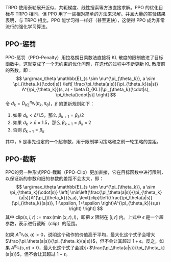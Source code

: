 TRPO 使用泰勒展开近似、共轭梯度、线性搜索等方法直接求解。PPO 的优化目标与 TRPO 相同，但 PPO 用了一些相对简单的方法来求解。并且大量的实验结果表明，与 TRPO 相比，PPO 能学习得一样好（甚至更快），这使得 PPO 成为非常流行的强化学习算法。

##  PPO-惩罚

PPO-惩罚（PPO-Penalty）用拉格朗日乘数法直接将 KL 散度的限制放进了目标函数中，这就变成了一个无约束的优化问题，在迭代的过程中不断更新 KL 散度前的系数。即：
$$
\arg\max_\theta \mathbb{E}_{s \sim \nu^{\pi_{\theta_k}}, a \sim \pi_{\theta_k}(\cdot|s)} \left[ \frac{\pi_\theta(a|s)}{\pi_{\theta_k}(a|s)} A^{\pi_{\theta_k}}(s, a) - \beta D_{KL}[\pi_{\theta_k}(\cdot|s), \pi_\theta(\cdot|s)] \right]
$$
令 $d_k = D_{KL}^{\pi_{\theta_k}}(\pi_k, \pi_\theta)$，$\beta$ 的更新规则如下：

1. 如果 $d_k < \delta / 1.5$，那么 $\beta_{k+1} = \beta_k / 2$
2. 如果 $d_k > \delta \times 1.5$，那么 $\beta_{k+1} = \beta_k \times 2$
3. 否则 $\beta_{k+1} = \beta_k$

其中，$\delta$ 是事先设定的一个超参数，用于限制学习策略和之前一轮策略的差距。

##  PPO-截断

PPO的另一种形式PPO-截断（PPO-Clip）更加直接，它在目标函数中进行限制，以保证新的参数和旧的参数的差距不会太大，即：
$$
\arg\max_\theta \mathbb{E}_{s \sim \nu^{\pi_{\theta_k}}, a \sim \pi_{\theta_k}(\cdot|s)} \left[ \min\left(\frac{\pi_\theta(a|s)}{\pi_{\theta_k}(a|s)}A^{\pi_{\theta_k}}(s,a), \text{clip}\left(\frac{\pi_\theta(a|s)}{\pi_{\theta_k}(a|s)}, 1-\epsilon, 1+\epsilon \right)A^{\pi_{\theta_k}}(s,a) \right) \right]
$$
其中 $\text{clip}(x, l, r) := \max(\min(x, r), l)$，即把 $x$ 限制在 $[l, r]$ 内。上式中 $\epsilon$ 是一个超参数，表示进行截断（clip）的范围。

如果 $A^{\pi_{\theta_k}}(s, a) > 0$，说明这个动作的价值高于平均，最大化这个式子会增大 $\frac{\pi_\theta(a|s)}{\pi_{\theta_k}(a|s)}$，但不会让其超过 $1+\epsilon$。反之，如果 $A^{\pi_{\theta_k}}(s, a) < 0$，最大化这个式子会减小 $\frac{\pi_\theta(a|s)}{\pi_{\theta_k}(a|s)}$，但不会让其超过 $1-\epsilon$。
